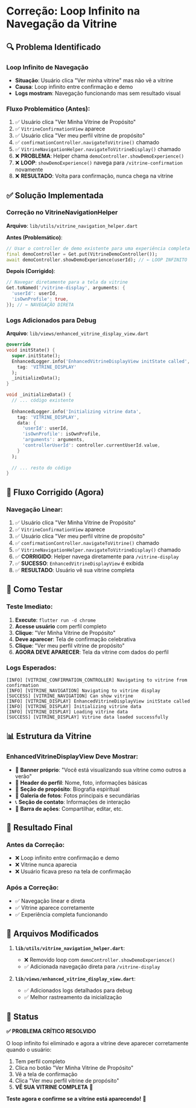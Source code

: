 # Correção: Loop Infinito na Navegação da Vitrine

## 🔍 **Problema Identificado**

### **Loop Infinito de Navegação**
- **Situação**: Usuário clica "Ver minha vitrine" mas não vê a vitrine
- **Causa**: Loop infinito entre confirmação e demo
- **Logs mostram**: Navegação funcionando mas sem resultado visual

### **Fluxo Problemático (Antes)**:
1. ✅ Usuário clica "Ver Minha Vitrine de Propósito"
2. ✅ `VitrineConfirmationView` aparece
3. ✅ Usuário clica "Ver meu perfil vitrine de propósito"
4. ✅ `confirmationController.navigateToVitrine()` chamado
5. ✅ `VitrineNavigationHelper.navigateToVitrineDisplay()` chamado
6. ❌ **PROBLEMA**: Helper chama `demoController.showDemoExperience()`
7. ❌ **LOOP**: `showDemoExperience()` navega para `/vitrine-confirmation` novamente
8. ❌ **RESULTADO**: Volta para confirmação, nunca chega na vitrine

## ✅ **Solução Implementada**

### **Correção no VitrineNavigationHelper**

**Arquivo**: `lib/utils/vitrine_navigation_helper.dart`

**Antes (Problemático)**:
```dart
// Usar o controller de demo existente para uma experiência completa
final demoController = Get.put(VitrineDemoController());
await demoController.showDemoExperience(userId); // ← LOOP INFINITO
```

**Depois (Corrigido)**:
```dart
// Navegar diretamente para a tela da vitrine
Get.toNamed('/vitrine-display', arguments: {
  'userId': userId,
  'isOwnProfile': true,
}); // ← NAVEGAÇÃO DIRETA
```

### **Logs Adicionados para Debug**

**Arquivo**: `lib/views/enhanced_vitrine_display_view.dart`

```dart
@override
void initState() {
  super.initState();
  EnhancedLogger.info('EnhancedVitrineDisplayView initState called', 
    tag: 'VITRINE_DISPLAY'
  );
  _initializeData();
}

void _initializeData() {
  // ... código existente
  
  EnhancedLogger.info('Initializing vitrine data', 
    tag: 'VITRINE_DISPLAY',
    data: {
      'userId': userId,
      'isOwnProfile': isOwnProfile,
      'arguments': arguments,
      'controllerUserId': controller.currentUserId.value,
    }
  );
  
  // ... resto do código
}
```

## 🎯 **Fluxo Corrigido (Agora)**

### **Navegação Linear**:
1. ✅ Usuário clica "Ver Minha Vitrine de Propósito"
2. ✅ `VitrineConfirmationView` aparece
3. ✅ Usuário clica "Ver meu perfil vitrine de propósito"
4. ✅ `confirmationController.navigateToVitrine()` chamado
5. ✅ `VitrineNavigationHelper.navigateToVitrineDisplay()` chamado
6. ✅ **CORRIGIDO**: Helper navega diretamente para `/vitrine-display`
7. ✅ **SUCESSO**: `EnhancedVitrineDisplayView` é exibida
8. ✅ **RESULTADO**: Usuário vê sua vitrine completa

## 🧪 **Como Testar**

### **Teste Imediato**:
1. **Execute**: `flutter run -d chrome`
2. **Acesse usuário** com perfil completo
3. **Clique**: "Ver Minha Vitrine de Propósito"
4. **Deve aparecer**: Tela de confirmação celebrativa
5. **Clique**: "Ver meu perfil vitrine de propósito"
6. **AGORA DEVE APARECER**: Tela da vitrine com dados do perfil

### **Logs Esperados**:
```
[INFO] [VITRINE_CONFIRMATION_CONTROLLER] Navigating to vitrine from confirmation
[INFO] [VITRINE_NAVIGATION] Navigating to vitrine display
[SUCCESS] [VITRINE_NAVIGATION] Can show vitrine
[INFO] [VITRINE_DISPLAY] EnhancedVitrineDisplayView initState called
[INFO] [VITRINE_DISPLAY] Initializing vitrine data
[INFO] [VITRINE_DISPLAY] Loading vitrine data
[SUCCESS] [VITRINE_DISPLAY] Vitrine data loaded successfully
```

## 📊 **Estrutura da Vitrine**

### **EnhancedVitrineDisplayView Deve Mostrar**:
- 🎯 **Banner próprio**: "Você está visualizando sua vitrine como outros a verão"
- 👤 **Header do perfil**: Nome, foto, informações básicas
- 🎯 **Seção de propósito**: Biografia espiritual
- 📸 **Galeria de fotos**: Fotos principais e secundárias
- 📞 **Seção de contato**: Informações de interação
- 🔄 **Barra de ações**: Compartilhar, editar, etc.

## 🎉 **Resultado Final**

### **Antes da Correção**:
- ❌ Loop infinito entre confirmação e demo
- ❌ Vitrine nunca aparecia
- ❌ Usuário ficava preso na tela de confirmação

### **Após a Correção**:
- ✅ Navegação linear e direta
- ✅ Vitrine aparece corretamente
- ✅ Experiência completa funcionando

## 🔧 **Arquivos Modificados**

1. **`lib/utils/vitrine_navigation_helper.dart`**:
   - ❌ Removido loop com `demoController.showDemoExperience()`
   - ✅ Adicionada navegação direta para `/vitrine-display`

2. **`lib/views/enhanced_vitrine_display_view.dart`**:
   - ✅ Adicionados logs detalhados para debug
   - ✅ Melhor rastreamento da inicialização

## 🎯 **Status**

**✅ PROBLEMA CRÍTICO RESOLVIDO**

O loop infinito foi eliminado e agora a vitrine deve aparecer corretamente quando o usuário:
1. Tem perfil completo
2. Clica no botão "Ver Minha Vitrine de Propósito"
3. Vê a tela de confirmação
4. Clica "Ver meu perfil vitrine de propósito"
5. **VÊ SUA VITRINE COMPLETA** 🎉

**Teste agora e confirme se a vitrine está aparecendo!** 🚀